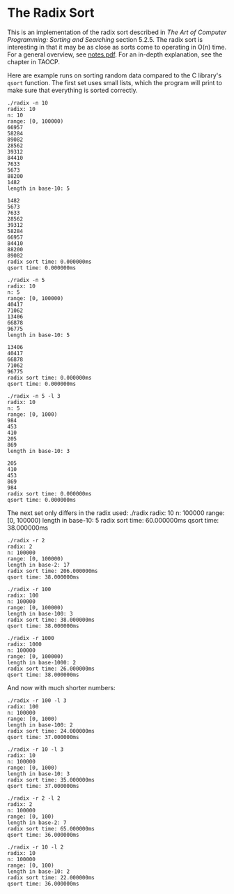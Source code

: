 # The Radix Sort

This is an implementation of the radix sort described in _The Art of Computer
Programming: Sorting and Searching_ section 5.2.5. The radix sort is
interesting in that it may be as close as sorts come to operating in O(n) time.
For a general overview, see [notes.pdf](./notes.pdf). For an in-depth
explanation, see the chapter in TAOCP.

Here are example runs on sorting random data compared to the C library's
`qsort` function. The first set uses small lists, which the program will print
to make sure that everything is sorted correctly.

    ./radix -n 10
    radix: 10
    n: 10
    range: [0, 100000)
    66957
    58284
    89082
    28562
    39312
    84410
    7633
    5673
    88200
    1482
    length in base-10: 5

    1482
    5673
    7633
    28562
    39312
    58284
    66957
    84410
    88200
    89082
    radix sort time: 0.000000ms
    qsort time: 0.000000ms

    ./radix -n 5
    radix: 10
    n: 5
    range: [0, 100000)
    40417
    71062
    13406
    66878
    96775
    length in base-10: 5

    13406
    40417
    66878
    71062
    96775
    radix sort time: 0.000000ms
    qsort time: 0.000000ms

    ./radix -n 5 -l 3
    radix: 10
    n: 5
    range: [0, 1000)
    984
    453
    410
    205
    869
    length in base-10: 3

    205
    410
    453
    869
    984
    radix sort time: 0.000000ms
    qsort time: 0.000000ms


The next set only differs in the radix used:
    ./radix
    radix: 10
    n: 100000
    range: [0, 100000)
    length in base-10: 5
    radix sort time: 60.000000ms
    qsort time: 38.000000ms

    ./radix -r 2
    radix: 2
    n: 100000
    range: [0, 100000)
    length in base-2: 17
    radix sort time: 206.000000ms
    qsort time: 38.000000ms

    ./radix -r 100
    radix: 100
    n: 100000
    range: [0, 100000)
    length in base-100: 3
    radix sort time: 38.000000ms
    qsort time: 38.000000ms

    ./radix -r 1000
    radix: 1000
    n: 100000
    range: [0, 100000)
    length in base-1000: 2
    radix sort time: 26.000000ms
    qsort time: 38.000000ms


And now with much shorter numbers:

    ./radix -r 100 -l 3
    radix: 100
    n: 100000
    range: [0, 1000)
    length in base-100: 2
    radix sort time: 24.000000ms
    qsort time: 37.000000ms

    ./radix -r 10 -l 3
    radix: 10
    n: 100000
    range: [0, 1000)
    length in base-10: 3
    radix sort time: 35.000000ms
    qsort time: 37.000000ms

    ./radix -r 2 -l 2
    radix: 2
    n: 100000
    range: [0, 100)
    length in base-2: 7
    radix sort time: 65.000000ms
    qsort time: 36.000000ms

    ./radix -r 10 -l 2
    radix: 10
    n: 100000
    range: [0, 100)
    length in base-10: 2
    radix sort time: 22.000000ms
    qsort time: 36.000000ms
